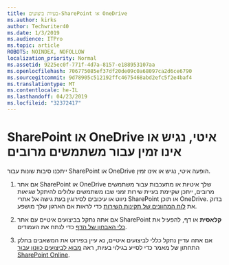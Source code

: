 ```yaml
---
title: בעיות ביצועים-SharePoint או OneDrive
ms.author: kirks
author: Techwriter40
ms.date: 1/3/2019
ms.audience: ITPro
ms.topic: article
ROBOTS: NOINDEX, NOFOLLOW
localization_priority: Normal
ms.assetid: 9225ec0f-771f-4d7a-8157-e188953107aa
ms.openlocfilehash: 706775085ef37df20de09c0a68097ca2d6ce6790
ms.sourcegitcommit: 9d78905c512192ffc4675468abd2efc5f2e4baf4
ms.translationtype: MT
ms.contentlocale: he-IL
ms.lasthandoff: 04/23/2019
ms.locfileid: "32372417"
---
```

# <a name="sharepoint-or-onedrive-slow-inaccessible-or-unavailable-for-multiple-users"></a>SharePoint או OneDrive איטי, נגיש או אינו זמין עבור משתמשים מרובים

ייתכנו סיבות שונות עבור SharePoint או OneDrive הופעה איטי, נגיש או אינו זמין. 
  
1. אם אתר SharePoint או OneDrive שלך איטיות או מתעכבות עבור משתמשים מרובים, ייתכן שקיימת בעיית שירות זמני שבו משתמשים עלולים להיתקל שגיאות ניווט או עיכובים לסירוגין בעת גישה אל אתרי SharePoint או תוכן OneDrive. בדוק את [לוח המחוונים של תקינות השירות](https://admin.microsoft.com/AdminPortal/Home#/servicehealth) כדי לראות אם הארגון שלך מושפע. 
  
2. אם אתה נתקל בביצועים איטיים עם אתר SharePoint **קלאסית** או דף, להפעיל את [כלי האבחון של הדף](https://aka.ms/perftool) כדי לנתח את העמודים. 
  
3. אם אתה עדיין נתקל כללי לביצועים איטיים, נא עיין בפירוט את המשאבים בחלק התחתון של מאמר כדי לסייע בגילוי בעיות, ראה [מבוא לביצועים כוונון עבור SharePoint Online](https://go.microsoft.com/fwlink/?linkid=2024334).
  

